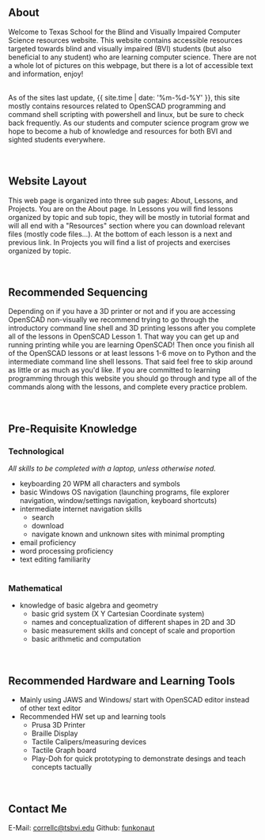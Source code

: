 <br>

## About
Welcome to Texas School for the Blind and Visually Impaired Computer Science resources website. This website contains accessible resources targeted towards blind and visually impaired (BVI) students (but also beneficial to any student) who are learning computer science. There are not a whole lot of pictures on this webpage, but there is a lot of accessible text and information, enjoy!
<br><br>

As of the sites last update, {{ site.time | date: '%m-%d-%Y' }}, this site mostly contains resources related to OpenSCAD programming and command shell scripting with powershell and linux, but be sure to check back frequently. As our students and computer science program grow we hope to become a hub of knowledge and resources for both BVI and sighted students everywhere.
<br><br><br>

## Website Layout
This web page is organized into three sub pages: About, Lessons, and Projects. You are on the About page. In Lessons you will find lessons organized by topic and sub topic, they will be mostly in tutorial format and will all end with a "Resources" section where you can download relevant files (mostly code files...). At the bottom of each lesson is a next and previous link. In Projects you will find a list of projects and exercises organized by topic. 
<br><br><br>

## Recommended Sequencing
Depending on if you have a 3D printer or not and if you are accessing OpenSCAD non-visually we recommend trying to go through the introductory command line shell and 3D printing lessons after you complete all of the lessons in OpenSCAD Lesson 1. That way you can get up and running printing while you are learning OpenSCAD! Then once you finish all of the OpenSCAD lessons or at least lessons 1-6 move on to Python and the intermediate command line shell lessons. That said feel free to skip around as little or as much as you'd like. If you are committed to learning programming through this website you should go through and type all of the commands along with the lessons, and complete every practice problem.
<br><br><br>

## Pre-Requisite Knowledge
### Technological
*All skills to be completed with a laptop, unless otherwise noted.*
- keyboarding 20 WPM all characters and symbols
- basic Windows OS navigation (launching programs, file explorer navigation, window/settings navigation, keyboard shortcuts)
- intermediate internet navigation skills
  - search
  - download
  - navigate known and unknown sites with minimal prompting
- email proficiency 
- word processing proficiency 
- text editing familiarity 
<br><br>

### Mathematical
- knowledge of basic algebra and geometry
  - basic grid system (X Y Cartesian Coordinate system)
  - names and conceptualization of different shapes in 2D and 3D
  - basic measurement skills and concept of scale and proportion
  - basic arithmetic and computation
<br><br><br>

## Recommended Hardware and Learning Tools
- Mainly using JAWS and Windows/ start with OpenSCAD editor instead of other text editor 
- Recommended HW set up and learning tools 
  - Prusa 3D Printer 
  - Braille Display
  - Tactile Calipers/measuring devices
  - Tactile Graph board
  - Play-Doh for quick prototyping to demonstrate desings and teach concepts tactually
<br><br><br>

## Contact Me
E-Mail: [correllc@tsbvi.edu](mailto:correllc@tsbvi.edu)
Github: [funkonaut](github.com/funkonaut)